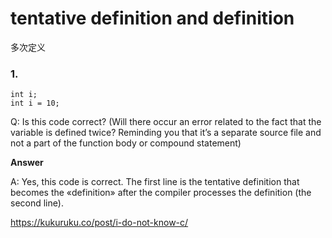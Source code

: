 # tentative definition and definition

多次定义

### 1.

```
int i;
int i = 10;
```

Q: Is this code correct? (Will there occur an error related to the  fact that the variable is defined twice? Reminding you that it’s a  separate source file and not a part of the function body or compound  statement)

**Answer**

A: Yes, this code is correct. The first line is the tentative  definition that becomes the «definition» after the compiler processes  the definition (the second line).



https://kukuruku.co/post/i-do-not-know-c/

